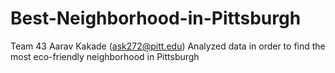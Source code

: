 # Best-Neighborhood-in-Pittsburgh
Team 43
Aarav Kakade (ask272@pitt.edu)
Analyzed data in order to find the most eco-friendly neighborhood in Pittsburgh
